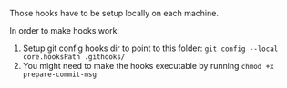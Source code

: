 Those hooks have to be setup locally on each machine.

In order to make hooks work:
1. Setup git config hooks dir to point to this folder: `git config --local core.hooksPath .githooks/`
2. You might need to make the hooks executable by running `chmod +x prepare-commit-msg`
